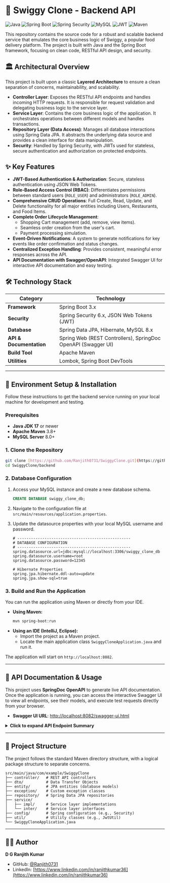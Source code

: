 # 🍔 Swiggy Clone - Backend API

![Java](https://img.shields.io/badge/Java-17+-ED8B00?style=for-the-badge&logo=openjdk&logoColor=white)
![Spring Boot](https://img.shields.io/badge/Spring_Boot-3.x-6DB33F?style=for-the-badge&logo=spring&logoColor=white)
![Spring Security](https://img.shields.io/badge/Spring_Security-6.x-6DB33F?style=for-the-badge&logo=springsecurity&logoColor=white)
![MySQL](https://img.shields.io/badge/MySQL-8.x-4479A1?style=for-the-badge&logo=mysql&logoColor=white)
![JWT](https://img.shields.io/badge/JWT-Authentication-black?style=for-the-badge&logo=jsonwebtokens)
![Maven](https://img.shields.io/badge/Maven-3.8+-C71A36?style=for-the-badge&logo=apachemaven&logoColor=white)

This repository contains the source code for a robust and scalable backend service that emulates the core business logic of Swiggy, a popular food delivery platform. The project is built with Java and the Spring Boot framework, focusing on clean code, RESTful API design, and security.

## 🏛️ Architectural Overview

This project is built upon a classic **Layered Architecture** to ensure a clean separation of concerns, maintainability, and scalability.

* **Controller Layer**: Exposes the RESTful API endpoints and handles incoming HTTP requests. It is responsible for request validation and delegating business logic to the service layer.
* **Service Layer**: Contains the core business logic of the application. It orchestrates operations between different models and handles transactions.
* **Repository Layer (Data Access)**: Manages all database interactions using Spring Data JPA. It abstracts the underlying data source and provides a clean interface for data manipulation.
* **Security**: Handled by Spring Security, with JWTs used for stateless, secure authentication and authorization on protected endpoints.

## ✨ Key Features

* **JWT-Based Authentication & Authorization**: Secure, stateless authentication using JSON Web Tokens.
* **Role-Based Access Control (RBAC)**: Differentiates permissions between standard users (`ROLE_USER`) and administrators (`ROLE_ADMIN`).
* **Comprehensive CRUD Operations**: Full Create, Read, Update, and Delete functionality for all major entities including Users, Restaurants, and Food Items.
* **Complete Order Lifecycle Management**:
    * Shopping Cart management (add, remove, view items).
    * Seamless order creation from the user's cart.
    * Payment processing simulation.
* **Event-Driven Notifications**: A system to generate notifications for key events like order confirmation and status changes.
* **Centralized Exception Handling**: Provides consistent, meaningful error responses across the API.
* **API Documentation with Swagger/OpenAPI**: Integrated Swagger UI for interactive API documentation and easy testing.

## 🛠️ Technology Stack

| Category                | Technology                                                               |
| ----------------------- | ------------------------------------------------------------------------ |
| **Framework** | Spring Boot 3.x                                                          |
| **Security** | Spring Security 6.x, JSON Web Tokens (JWT)                               |
| **Database** | Spring Data JPA, Hibernate, MySQL 8.x                                    |
| **API & Documentation** | Spring Web (REST Controllers), SpringDoc OpenAPI (Swagger UI)            |
| **Build Tool** | Apache Maven                                                             |
| **Utilities** | Lombok, Spring Boot DevTools                                             |

---
## 🚀 Environment Setup & Installation

Follow these instructions to get the backend service running on your local machine for development and testing.

### Prerequisites
* **Java JDK 17** or newer
* **Apache Maven** 3.8+
* **MySQL Server** 8.0+

### 1. Clone the Repository
```bash
git clone [https://github.com/Ranjith0731/SwiggyClone.git](https://github.com/Ranjith0731/SwiggyClone.git)
cd SwiggyClone/backend
```

### 2. Database Configuration
1.  Access your MySQL instance and create a new database schema.
    ```sql
    CREATE DATABASE swiggy_clone_db;
    ```
2.  Navigate to the configuration file at `src/main/resources/application.properties`.
3.  Update the datasource properties with your local MySQL username and password.

    ```properties
    # --------------------------------------------------
    # DATABASE CONFIGURATION
    # --------------------------------------------------
    spring.datasource.url=jdbc:mysql://localhost:3306/swiggy_clone_db
    spring.datasource.username=root
    spring.datasource.password=12345
    
    # Hibernate Properties
    spring.jpa.hibernate.ddl-auto=update
    spring.jpa.show-sql=true
    ```

### 3. Build and Run the Application
You can run the application using Maven or directly from your IDE.

* **Using Maven:**
    ```bash
    mvn spring-boot:run
    ```
* **Using an IDE (IntelliJ, Eclipse):**
    * Import the project as a Maven project.
    * Locate the main application class `SwiggyCloneApplication.java` and run it.

The application will start on `http://localhost:8082`.

---
## 📄 API Documentation & Usage

This project uses **SpringDoc OpenAPI** to generate live API documentation. Once the application is running, you can access the interactive Swagger UI to view all endpoints, see their models, and execute test requests directly from your browser.

* **Swagger UI URL**: [http://localhost:8082/swagger-ui.html](http://localhost:8082/swagger-ui.html)

<details>
<summary><strong>Click to expand API Endpoint Summary</strong></summary>

| HTTP Method | Endpoint                       | Description                            | Access      |
| :---------- | :----------------------------- | :------------------------------------- | :---------- |
| `POST`      | `/api/auth/register`           | Register a new user.                   | Public      |
| `POST`      | `/api/auth/login`              | Authenticate a user and get a JWT.     | Public      |
| `GET`       | `/api/users`                   | Get a list of all users.               | Admin only  |
| `GET`       | `/api/users/{id}`              | Get a user by their ID.                | Admin/Owner |
| `POST`      | `/api/admin/restaurants`       | Add a new restaurant.                  | Admin only  |
| `GET`       | `/api/restaurants`             | Get a list of all restaurants.         | Public      |
| `POST`      | `/api/cart/add`                | Add an item to the user's cart.        | User        |
| `GET`       | `/api/cart/{userId}`           | Get the user's current cart.           | User        |
| `POST`      | `/api/orders/user/{userId}`    | Create an order from the user's cart.  | User        |
| `GET`       | `/api/orders/user/{userId}`    | Get the order history for a user.      | User        |
| `POST`      | `/api/payments/process`        | Process the payment for an order.      | User        |

</details>

---

## 📁 Project Structure

The project follows the standard Maven directory structure, with a logical package structure to separate concerns.

```
src/main/java/com/example/SwiggyClone
├── controller/   # REST API controllers
├── dto/          # Data Transfer Objects
├── entity/       # JPA entities (database models)
├── exception/    # Custom exception classes
├── repository/   # Spring Data JPA repositories
├── service/
│   ├── impl/     # Service layer implementations
│   └── inter/    # Service layer interfaces
├── config/       # Spring configuration (e.g., Security)
├── util/         # Utility classes (e.g., JwtUtil)
└── SwiggyCloneApplication.java
```

---
## 👨‍💻 Author

**D G Ranjith Kumar**
* GitHub: [@Ranjith0731](https://github.com/Ranjith0731)
* LinkedIn: [https://www.linkedin.com/in/ranjithkumar36](https://www.linkedin.com/in/ranjithkumar36)